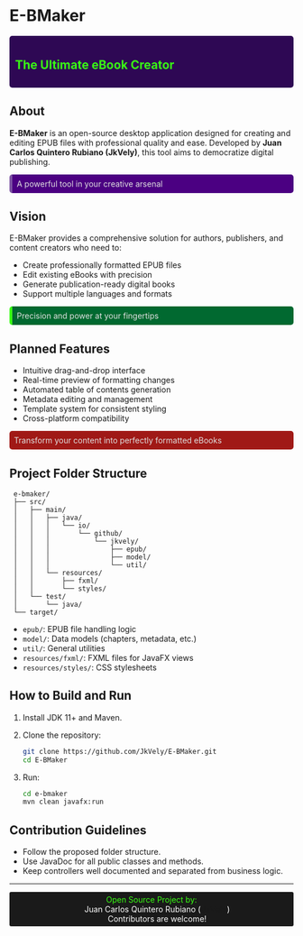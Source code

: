 # E-BMaker

<div style="background-color: #2e0854; color: #39ff14; padding: 10px; border-radius: 5px; margin: 15px 0;">
<h2>The Ultimate eBook Creator</h2>
</div>

## About

**E-BMaker** is an open-source desktop application designed for creating and editing EPUB files with professional quality and ease. Developed by **Juan Carlos Quintero Rubiano (JkVely)**, this tool aims to democratize digital publishing.

<div style="background-color: #4b0082; color: #e0e0e0; padding: 8px; border-radius: 5px; margin: 10px 0; border-left: 5px solid #7c53a3;">
A powerful tool in your creative arsenal
</div>

## Vision

E-BMaker provides a comprehensive solution for authors, publishers, and content creators who need to:

- Create professionally formatted EPUB files
- Edit existing eBooks with precision
- Generate publication-ready digital books
- Support multiple languages and formats

<div style="background-color: #016930; color: #e0e0e0; padding: 8px; border-radius: 5px; margin: 10px 0; border-left: 5px solid #39ff14;">
Precision and power at your fingertips
</div>

## Planned Features

- Intuitive drag-and-drop interface
- Real-time preview of formatting changes
- Automated table of contents generation
- Metadata editing and management
- Template system for consistent styling
- Cross-platform compatibility

<div style="background-color: #a01916; color: #e0e0e0; padding: 8px; border-radius: 5px; margin: 10px 0;">
Transform your content into perfectly formatted eBooks
</div>

## Project Folder Structure

```text
 e-bmaker/
 ├── src/
 │   ├── main/
 │   │   ├── java/
 │   │   │   └── io/
 │   │   │       └── github/
 │   │   │           └── jkvely/
 │   │   │               ├── epub/
 │   │   │               ├── model/
 │   │   │               └── util/
 │   │   └── resources/
 │   │       ├── fxml/
 │   │       └── styles/
 │   └── test/
 │       └── java/
 └── target/
```

- `epub/`: EPUB file handling logic
- `model/`: Data models (chapters, metadata, etc.)
- `util/`: General utilities
- `resources/fxml/`: FXML files for JavaFX views
- `resources/styles/`: CSS stylesheets

## How to Build and Run

1. Install JDK 11+ and Maven.
2. Clone the repository:

   ```sh
   git clone https://github.com/JkVely/E-BMaker.git
   cd E-BMaker
   ```

3. Run:

   ```sh
   cd e-bmaker
   mvn clean javafx:run
   ```

## Contribution Guidelines

- Follow the proposed folder structure.
- Use JavaDoc for all public classes and methods.
- Keep controllers well documented and separated from business logic.

---

<div style="background-color: #1a1a1a; color: #39ff14; padding: 5px; text-align: center; border-radius: 3px;">
   Open Source Project by:
   <ul style="list-style-type: none; padding: 0 0 0 20px; margin: 0; color: #ffffff;">
      <li>Juan Carlos Quintero Rubiano (<b><a href="https://github.com/JkVely">JkVely</a></b>)</li>
      <li>Contributors are welcome!</li>
   </ul>
</div>
